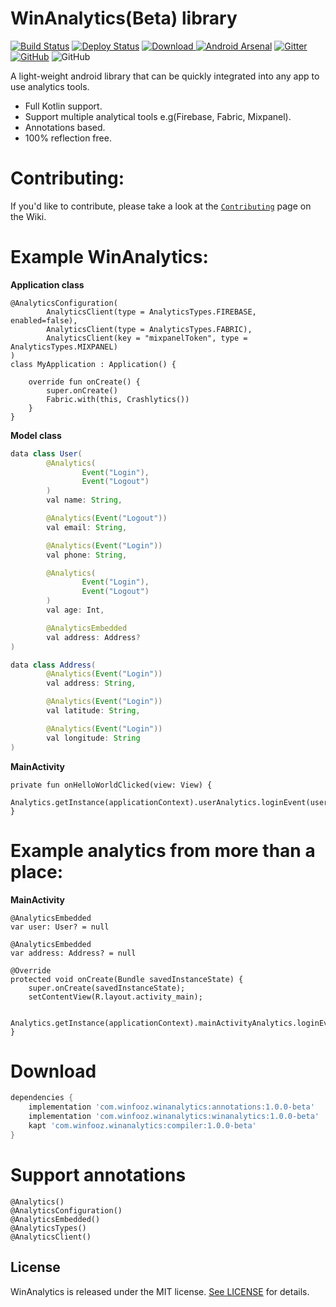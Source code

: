 # WinAnalytics(Beta) library
[![Build Status](https://travis-ci.org/Winfooz/WinAnalytics.svg?branch=master)](https://travis-ci.org/Winfooz/WinAnalytics)
[![Deploy Status](https://app.buddy.works/mohamednayef95/winanalytics-1/pipelines/pipeline/158574/badge.svg?token=071324226326a701b263c3a2755acc1f179227f6bb2f1d11c84cbbfd3e77c732 "Deploy Status")](https://app.buddy.works/mohamednayef95/winanalytics-1/pipelines/pipeline/158574)
[![Download](https://api.bintray.com/packages/mnayef95/WinAnalytics/com.winfooz.winanalytics%3Awinanalytics/images/download.svg) ](https://bintray.com/mnayef95/WinAnalytics/com.winfooz.winanalytics%3Awinanalytics/_latestVersion)
[![Android Arsenal](https://img.shields.io/badge/Android%20Arsenal-WinAnalytics-brightgreen.svg?style=flat)](https://android-arsenal.com/details/1/7197)
[![Gitter](https://badges.gitter.im/WinAnalyticsChat/WinAnalytics.svg)](https://gitter.im/WinAnalyticsChat/WinAnalytics?utm_source=badge&utm_medium=badge&utm_campaign=pr-badge)
[![GitHub](https://img.shields.io/github/license/mashape/apistatus.svg)](https://github.com/Winfooz/WinAnalytics/blob/master/LICENSE)
![GitHub](https://img.shields.io/badge/Support-Kotlin%20%7C%20Java-lightgrey.svg)

A light-weight android library that can be quickly integrated into any app to use analytics tools.
- Full Kotlin support.
- Support multiple analytical tools e.g(Firebase, Fabric, Mixpanel).
- Annotations based.
- 100% reflection free.
# Contributing:
If you'd like to contribute, please take a look at the [`Contributing`](https://github.com/Winfooz/WinAnalytics/wiki/Contributing) page on the Wiki.
# Example WinAnalytics:

**Application class**
```
@AnalyticsConfiguration(
        AnalyticsClient(type = AnalyticsTypes.FIREBASE, enabled=false),
        AnalyticsClient(type = AnalyticsTypes.FABRIC),
        AnalyticsClient(key = "mixpanelToken", type = AnalyticsTypes.MIXPANEL)
)
class MyApplication : Application() {

    override fun onCreate() {
        super.onCreate()
        Fabric.with(this, Crashlytics())
    }
}
```

**Model class**
```Java
data class User(
        @Analytics(
                Event("Login"),
                Event("Logout")
        )
        val name: String,

        @Analytics(Event("Logout"))
        val email: String,

        @Analytics(Event("Login"))
        val phone: String,

        @Analytics(
                Event("Login"),
                Event("Logout")
        )
        val age: Int,

        @AnalyticsEmbedded
        val address: Address?
)

data class Address(
        @Analytics(Event("Login"))
        val address: String,

        @Analytics(Event("Login"))
        val latitude: String,

        @Analytics(Event("Login"))
        val longitude: String
)
```

**MainActivity**
```
private fun onHelloWorldClicked(view: View) {
    Analytics.getInstance(applicationContext).userAnalytics.loginEvent(user)
}
```

# Example analytics from more than a place:

**MainActivity**
```
@AnalyticsEmbedded
var user: User? = null

@AnalyticsEmbedded
var address: Address? = null

@Override
protected void onCreate(Bundle savedInstanceState) {
    super.onCreate(savedInstanceState);
    setContentView(R.layout.activity_main);

    Analytics.getInstance(applicationContext).mainActivityAnalytics.loginEvent(this)
}
```

# Download

```groovy
dependencies {
    implementation 'com.winfooz.winanalytics:annotations:1.0.0-beta'
    implementation 'com.winfooz.winanalytics:winanalytics:1.0.0-beta'
    kapt 'com.winfooz.winanalytics:compiler:1.0.0-beta'
}
```

# Support annotations
```
@Analytics()
@AnalyticsConfiguration()
@AnalyticsEmbedded()
@AnalyticsTypes()
@AnalyticsClient()
```
## License

WinAnalytics is released under the MIT license. [See LICENSE](https://github.com/Winfooz/WinAnalytics/blob/master/LICENSE) for details.
